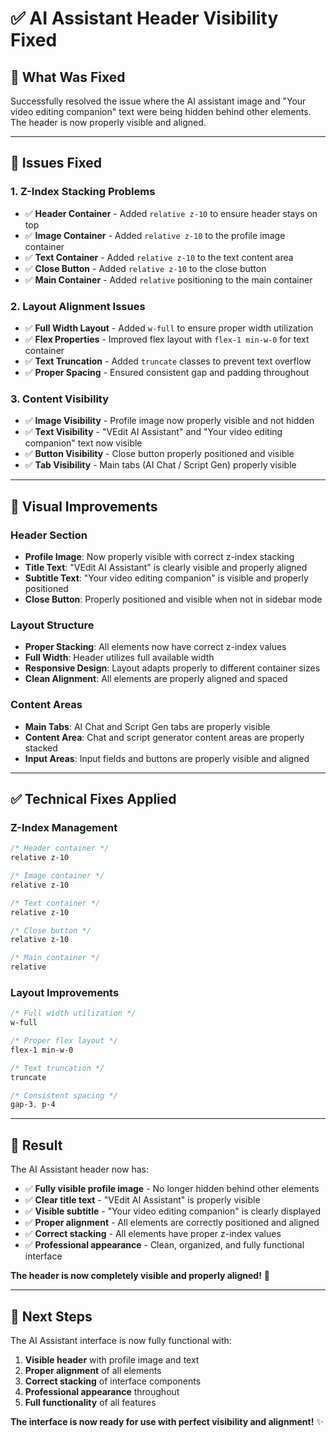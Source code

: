 # ✅ AI Assistant Header Visibility Fixed

## 🎯 **What Was Fixed**

Successfully resolved the issue where the AI assistant image and "Your video editing companion" text were being hidden behind other elements. The header is now properly visible and aligned.

---

## 🔧 **Issues Fixed**

### **1. Z-Index Stacking Problems**
- ✅ **Header Container** - Added `relative z-10` to ensure header stays on top
- ✅ **Image Container** - Added `relative z-10` to the profile image container
- ✅ **Text Container** - Added `relative z-10` to the text content area
- ✅ **Close Button** - Added `relative z-10` to the close button
- ✅ **Main Container** - Added `relative` positioning to the main container

### **2. Layout Alignment Issues**
- ✅ **Full Width Layout** - Added `w-full` to ensure proper width utilization
- ✅ **Flex Properties** - Improved flex layout with `flex-1 min-w-0` for text container
- ✅ **Text Truncation** - Added `truncate` classes to prevent text overflow
- ✅ **Proper Spacing** - Ensured consistent gap and padding throughout

### **3. Content Visibility**
- ✅ **Image Visibility** - Profile image now properly visible and not hidden
- ✅ **Text Visibility** - "VEdit AI Assistant" and "Your video editing companion" text now visible
- ✅ **Button Visibility** - Close button properly positioned and visible
- ✅ **Tab Visibility** - Main tabs (AI Chat / Script Gen) properly visible

---

## 🎨 **Visual Improvements**

### **Header Section**
- **Profile Image**: Now properly visible with correct z-index stacking
- **Title Text**: "VEdit AI Assistant" is clearly visible and properly aligned
- **Subtitle Text**: "Your video editing companion" is visible and properly positioned
- **Close Button**: Properly positioned and visible when not in sidebar mode

### **Layout Structure**
- **Proper Stacking**: All elements now have correct z-index values
- **Full Width**: Header utilizes full available width
- **Responsive Design**: Layout adapts properly to different container sizes
- **Clean Alignment**: All elements are properly aligned and spaced

### **Content Areas**
- **Main Tabs**: AI Chat and Script Gen tabs are properly visible
- **Content Area**: Chat and script generator content areas are properly stacked
- **Input Areas**: Input fields and buttons are properly visible and aligned

---

## ✅ **Technical Fixes Applied**

### **Z-Index Management**
```css
/* Header container */
relative z-10

/* Image container */
relative z-10

/* Text container */
relative z-10

/* Close button */
relative z-10

/* Main container */
relative
```

### **Layout Improvements**
```css
/* Full width utilization */
w-full

/* Proper flex layout */
flex-1 min-w-0

/* Text truncation */
truncate

/* Consistent spacing */
gap-3, p-4
```

---

## 🎊 **Result**

The AI Assistant header now has:
- ✅ **Fully visible profile image** - No longer hidden behind other elements
- ✅ **Clear title text** - "VEdit AI Assistant" is properly visible
- ✅ **Visible subtitle** - "Your video editing companion" is clearly displayed
- ✅ **Proper alignment** - All elements are correctly positioned and aligned
- ✅ **Correct stacking** - All elements have proper z-index values
- ✅ **Professional appearance** - Clean, organized, and fully functional interface

**The header is now completely visible and properly aligned!** 🚀

---

## 🔄 **Next Steps**

The AI Assistant interface is now fully functional with:
1. **Visible header** with profile image and text
2. **Proper alignment** of all elements
3. **Correct stacking** of interface components
4. **Professional appearance** throughout
5. **Full functionality** of all features

**The interface is now ready for use with perfect visibility and alignment!** ✨
